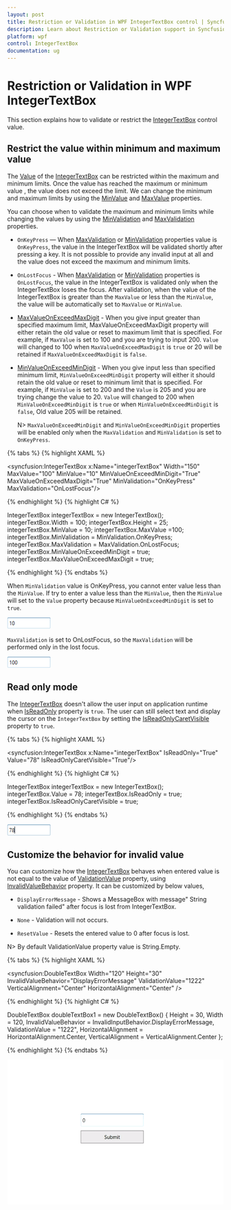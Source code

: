 ```yaml
---
layout: post
title: Restriction or Validation in WPF IntegerTextBox control | Syncfusion
description: Learn about Restriction or Validation support in Syncfusion WPF IntegerTextBox control and more details about the control features.
platform: wpf
control: IntegerTextBox 
documentation: ug
---
```


# Restriction or Validation in WPF IntegerTextBox

This section explains how to validate or restrict the [IntegerTextBox](https://help.syncfusion.com/cr/wpf/Syncfusion.Shared.Wpf~Syncfusion.Windows.Shared.IntegerTextBox.html) control value.

## Restrict the value within minimum and maximum value

The [Value](https://help.syncfusion.com/cr/wpf/Syncfusion.Shared.Wpf~Syncfusion.Windows.Shared.IntegerTextBox~Value.html) of the [IntegerTextBox](https://help.syncfusion.com/cr/wpf/Syncfusion.Shared.Wpf~Syncfusion.Windows.Shared.IntegerTextBox.html) can be restricted within the maximum and minimum limits. Once the value has reached the maximum or minimum value , the value does not exceed the limit. We can change the minimum and maximum limits by using the [MinValue](https://help.syncfusion.com/cr/wpf/Syncfusion.Shared.Wpf~Syncfusion.Windows.Shared.IntegerTextBox~MinValue.html) and [MaxValue](https://help.syncfusion.com/cr/wpf/Syncfusion.Shared.Wpf~Syncfusion.Windows.Shared.IntegerTextBox~MaxValue.html) properties.

You can choose when to validate the maximum and minimum limits while changing the values by using the [MinValidation](https://help.syncfusion.com/cr/cref_files/wpf/Syncfusion.Shared.Wpf~Syncfusion.Windows.Shared.EditorBase~MinValidation.html) and [MaxValidation](https://help.syncfusion.com/cr/cref_files/wpf/Syncfusion.Shared.Wpf~Syncfusion.Windows.Shared.EditorBase~MaxValidation.html) properties.

* `OnKeyPress` — When [MaxValidation](https://help.syncfusion.com/cr/cref_files/wpf/Syncfusion.Shared.Wpf~Syncfusion.Windows.Shared.EditorBase~MaxValidation.html) or [MinValidation](https://help.syncfusion.com/cr/cref_files/wpf/Syncfusion.Shared.Wpf~Syncfusion.Windows.Shared.EditorBase~MinValidation.html) properties value is  `OnKeyPress`, the value in the IntegerTextBox will be validated shortly after pressing a key. It is not possible to provide any invalid input at all and the value does not exceed the maximum and minimum limits.

* `OnLostFocus` - When [MaxValidation](https://help.syncfusion.com/cr/cref_files/wpf/Syncfusion.Shared.Wpf~Syncfusion.Windows.Shared.EditorBase~MaxValidation.html) or [MinValidation](https://help.syncfusion.com/cr/cref_files/wpf/Syncfusion.Shared.Wpf~Syncfusion.Windows.Shared.EditorBase~MinValidation.html) properties is `OnLostFocus`, the value in the IntegerTextBox is validated only when the IntegerTextBox loses the focus.  After validation, when the value of the IntegerTextBox is greater than the `MaxValue` or less than the `MinValue`, the value will be automatically set to `MaxValue` or `MinValue`.

* [MaxValueOnExceedMaxDigit](https://help.syncfusion.com/cr/cref_files/wpf/Syncfusion.Shared.Wpf~Syncfusion.Windows.Shared.EditorBase~MaxValueOnExceedMaxDigit.html) - When you give input greater than specified maximum limit, MaxValueOnExceedMaxDigit property will either  retain the old value or reset to maximum limit that is specified. For example, if `MaxValue` is set to 100 and you are trying to input 200. `Value` will changed to 100 when `MaxValueOnExceedMaxDigit` is `true` or 20 will be retained if `MaxValueOnExceedMaxDigit` is `false`.

* [MinValueOnExceedMinDigit](https://help.syncfusion.com/cr/cref_files/wpf/Syncfusion.Shared.Wpf~Syncfusion.Windows.Shared.EditorBase~MinValueOnExceedMinDigit.html) - When you give input less than specified minimum limit, `MinValueOnExceedMinDigit` property will either it should retain the old value or reset to minimum limit that is specified. For example, if `MinValue` is set to 200 and the `Value` is 205 and you are trying change the value to 20. `Value` will changed to 200 when `MinValueOnExceedMinDigit` is `true` or when `MinValueOnExceedMinDigit` is `false`, Old value 205 will be retained.

  N> `MaxValueOnExceedMinDigit` and `MinValueOnExceedMinDigit` properties will be enabled only when the `MaxValidation` and `MinValidation` is set to `OnKeyPress`.

{% tabs %}
{% highlight XAML %}

<syncfusion:IntegerTextBox x:Name="integerTextBox" Width="150" MaxValue="100" MinValue="10"
                          MinValueOnExceedMinDigit="True" MaxValueOnExceedMaxDigit="True"
                          MinValidation="OnKeyPress" MaxValidation="OnLostFocus"/>

{% endhighlight %}
{% highlight C# %}

IntegerTextBox integerTextBox = new IntegerTextBox();
integerTextBox.Width = 100;
integerTextBox.Height = 25;
integerTextBox.MinValue = 10;
integerTextBox.MaxValue =100;
integerTextBox.MinValidation = MinValidation.OnKeyPress;
integerTextBox.MaxValidation = MaxValidation.OnLostFocus;
integerTextBox.MinValueOnExceedMinDigit = true;
integerTextBox.MaxValueOnExceedMaxDigit = true;

{% endhighlight %}
{% endtabs %}

When `MinValidation` value is OnKeyPress, you cannot enter value less than the `MinValue`. If try to enter a value less than the `MinValue`, then the `MinValue` will set to the `Value` property because `MinValueOnExceedMinDigit` is set to `true`.

![Validate minimun value of IntegerTextBox on pressing a key](Restriction-or-Validation_images/Restriction-or-Validation_MinValidation.png)

`MaxValidation` is set to OnLostFocus, so the `MaxValidation` will be performed only in the lost focus.

![Validate maximum value of IntegerTextBox when keyboard focus is lost](Restriction-or-Validation_images/Restriction-or-Validation_MaxValidation.png)

## Read only mode

The [IntegerTextBox](https://help.syncfusion.com/cr/wpf/Syncfusion.Shared.Wpf~Syncfusion.Windows.Shared.IntegerTextBox.html) doesn't allow the user input on application runtime when [IsReadOnly](https://docs.microsoft.com/en-us/dotnet/api/system.windows.controls.primitives.textboxbase.isreadonly?redirectedfrom=MSDN&view=netframework-4.7.2#System_Windows_Controls_Primitives_TextBoxBase_IsReadOnly) property is `true`. The user can still select text and display the cursor on the `IntegerTextBox` by setting the [IsReadOnlyCaretVisible](https://docs.microsoft.com/en-us/dotnet/api/system.windows.controls.primitives.textboxbase.isreadonlycaretvisible?view=netframework-4.8) property to `true`.

{% tabs %}
{% highlight XAML %}

<syncfusion:IntegerTextBox x:Name="integerTextBox" IsReadOnly="True" Value="78" IsReadOnlyCaretVisible="True"/>

{% endhighlight %}
{% highlight C# %}

IntegerTextBox integerTextBox = new IntegerTextBox();
integerTextBox.Value = 78;
integerTextBox.IsReadOnly = true;
integerTextBox.IsReadOnlyCaretVisible = true;

{% endhighlight %}
{% endtabs %}

![IntegerTextBox in read-only mode](Restriction-or-Validation_images/Restriction-or-Validation_ReadOnly.png)

## Customize the behavior for invalid value

You can customize how the [IntegerTextBox](https://help.syncfusion.com/cr/wpf/Syncfusion.Shared.Wpf~Syncfusion.Windows.Shared.IntegerTextBox.html) behaves  when entered value is not equal to the value of [ValidationValue](https://help.syncfusion.com/cr/cref_files/wpf/Syncfusion.Shared.Wpf~Syncfusion.Windows.Shared.IntegerTextBox~ValidationValue.html) property, using [InvalidValueBehavior](https://help.syncfusion.com/cr/cref_files/wpf/Syncfusion.Shared.Wpf~Syncfusion.Windows.Shared.IntegerTextBox~InvalidValueBehavior.html) property. It can be customized by below values,

 * `DisplayErrorMessage` - Shows a MessageBox with message" String validation failed" after focus is lost from IntegerTextBox.

 * `None` - Validation will not occurs.

 * `ResetValue` - Resets the entered value to 0 after focus is lost.

N> By default ValidationValue property value is String.Empty.

{% tabs %}
{% highlight XAML %}

<syncfusion:DoubleTextBox Width="120" Height="30"
                         InvalidValueBehavior="DisplayErrorMessage"
                         ValidationValue="1222"
                         VerticalAlignment="Center"
                         HorizontalAlignment="Center" />

{% endhighlight %}
{% highlight C# %}

DoubleTextBox doubleTextBox1 = new DoubleTextBox()
{
    Height = 30,
    Width = 120,
    InvalidValueBehavior = InvalidInputBehavior.DisplayErrorMessage,
    ValidationValue = "1222",
    HorizontalAlignment = HorizontalAlignment.Center,
    VerticalAlignment = VerticalAlignment.Center
};

{% endhighlight %}
{% endtabs %}

![ErrorMessage for IntegerTextBox](Restriction-or-Validation_images/Restriction-or-Validation_ErrorMessage.gif)
